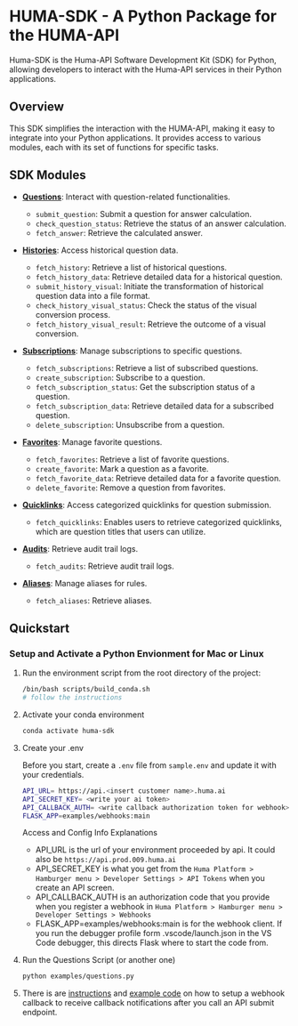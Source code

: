 # HUMA-SDK - A Python Package for the HUMA-API

Huma-SDK is the Huma-API Software Development Kit (SDK) for Python, allowing developers to interact with the Huma-API services in their Python applications.

## Overview

This SDK simplifies the interaction with the HUMA-API, making it easy to integrate into your Python applications. It provides access to various modules, each with its set of functions for specific tasks.

## SDK Modules

- [**Questions**](docs/questions.md): Interact with question-related functionalities.
  - `submit_question`: Submit a question for answer calculation.
  - `check_question_status`: Retrieve the status of an answer calculation.
  - `fetch_answer`: Retrieve the calculated answer.

- [**Histories**](docs/histories.md): Access historical question data.
  - `fetch_history`: Retrieve a list of historical questions.
  - `fetch_history_data`: Retrieve detailed data for a historical question.
  - `submit_history_visual`: Initiate the transformation of historical question data into a file format.
  - `check_history_visual_status`: Check the status of the visual conversion process.
  - `fetch_history_visual_result`: Retrieve the outcome of a visual conversion.

- [**Subscriptions**](docs/subscriptions.md): Manage subscriptions to specific questions.
  - `fetch_subscriptions`: Retrieve a list of subscribed questions.
  - `create_subscription`: Subscribe to a question.
  - `fetch_subscription_status`: Get the subscription status of a question.
  - `fetch_subscription_data`: Retrieve detailed data for a subscribed question.
  - `delete_subscription`: Unsubscribe from a question.

- [**Favorites**](docs/favorites.md): Manage favorite questions.
  - `fetch_favorites`: Retrieve a list of favorite questions.
  - `create_favorite`: Mark a question as a favorite.
  - `fetch_favorite_data`: Retrieve detailed data for a favorite question.
  - `delete_favorite`: Remove a question from favorites.

- [**Quicklinks**](docs/quicklinks.md): Access categorized quicklinks for question submission.
  - `fetch_quicklinks`: Enables users to retrieve categorized quicklinks, which are question titles that users can utilize.

- [**Audits**](docs/audits.md): Retrieve audit trail logs.
  - `fetch_audits`: Retrieve audit trail logs.

- [**Aliases**](docs/aliases.md): Manage aliases for rules.
  - `fetch_aliases`: Retrieve aliases.

## Quickstart

### Setup and Activate a Python Envionment for Mac or Linux

1. Run the environment script from the root directory of the project:

    ```bash
    /bin/bash scripts/build_conda.sh
    # follow the instructions
    ```

2. Activate your conda environment

    ```bash
    conda activate huma-sdk
    ```

3. Create your .env

    Before you start, create a `.env` file from `sample.env` and update it with your credentials.

    ```bash
    API_URL= https://api.<insert customer name>.huma.ai
    API_SECRET_KEY= <write your ai token>
    API_CALLBACK_AUTH= <write callback authorization token for webhook>
    FLASK_APP=examples/webhooks:main
    ```

      Access and Config Info Explanations

      - API_URL is the url of your environment proceeded by api.  It could also be `https://api.prod.009.huma.ai`
      - API_SECRET_KEY is what you get from the `Huma Platform > Hamburger menu > Developer Settings > API Tokens` when you create an API screen.
      - API_CALLBACK_AUTH is an authorization code that you provide when you register a webhook in `Huma Platform > Hamburger menu > Developer Settings > Webhooks`
      - FLASK_APP=examples/webhooks:main is for the webhook client.  If you run the debugger profile form .vscode/launch.json in the VS Code debugger, this directs Flask where to start the code from.

4. Run the Questions Script (or another one)

    ```bash
    python examples/questions.py
    ```

5.  There is are [instructions](docs/webhooks.md) and [example code](examples/webhooks.py) on how to setup a webhook callback to receive callback notifications after you call an API submit endpoint.

